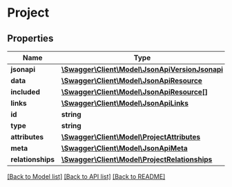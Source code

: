 # Project

## Properties
Name | Type | Description | Notes
------------ | ------------- | ------------- | -------------
**jsonapi** | [**\Swagger\Client\Model\JsonApiVersionJsonapi**](JsonApiVersionJsonapi.md) |  | [optional] 
**data** | [**\Swagger\Client\Model\JsonApiResource**](JsonApiResource.md) |  | 
**included** | [**\Swagger\Client\Model\JsonApiResource[]**](JsonApiResource.md) |  | [optional] 
**links** | [**\Swagger\Client\Model\JsonApiLinks**](JsonApiLinks.md) |  | 
**id** | **string** | resource id | 
**type** | **string** |  | 
**attributes** | [**\Swagger\Client\Model\ProjectAttributes**](ProjectAttributes.md) |  | [optional] 
**meta** | [**\Swagger\Client\Model\JsonApiMeta**](JsonApiMeta.md) |  | [optional] 
**relationships** | [**\Swagger\Client\Model\ProjectRelationships**](ProjectRelationships.md) |  | [optional] 

[[Back to Model list]](../README.md#documentation-for-models) [[Back to API list]](../README.md#documentation-for-api-endpoints) [[Back to README]](../README.md)


